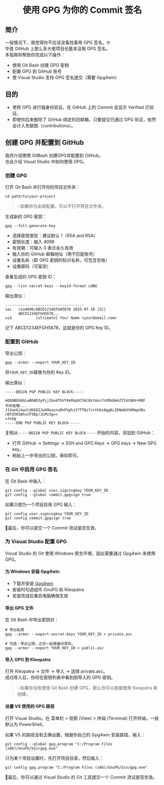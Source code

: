 <h1 align="center"> 使用 GPG 为你的 Commit 签名</h1>

## 简介
一般情况下，我觉得你不应该没事找事用 GPG 签名。🤓\
毕竟 GitHub 上那么多大佬项目也基本没用 GPG 签名。\
本指南将帮助你完成以下操作：
- 使用 Git Bash 创建 GPG 密钥
- 配置 GPG 到 GitHub 账号
- 使 Visual Studio 支持 GPG 签名提交（需要 Gpg4win）

## 目的
- 使用 GPG 进行强身份验证。在 GitHub 上的 Commit 会显示 Verified 已验证。
- 即使你后来删除了 GitHub 绑定的旧邮箱，只要提交已通过 GPG 验证，依然会计入贡献图（contributions）。

## 创建 GPG 并配置到 GitHub
我将介绍使用 GitBash 创建GPG并配置到 GitHub。\
也会介绍 Visual Studio 中如何使用 GPG。
### 创建 GPG
打开 Git Bash 并打开你的项目文件夹：

    cd path/to/your-project

> 💡如果你为全局配置，可以不打开项目文件夹。

生成新的 GPG 密钥：

    gpg --full-generate-key

- 选择密钥类型：建议默认 1（RSA and RSA）
- 密钥长度：输入 4096
- 有效期：可输入 0 表示永久有效
- 输入你的 GitHub 邮箱地址（用于匹配账号）
- 设置名称（即 GPG 密钥的标识名称，可包含空格）
- 设置密码（可留空）

查看生成的 GPG 密钥 ID：

    gpg --list-secret-keys --keyid-format LONG

输出类似：

    ------------------------------------
    sec   rsa4096/ABCD1234EFGH5678 2025-07-18 [SC]
          ABCD1234EFGH5678...
    uid           [ultimate] Your Name <your@email.com>

记下 ABCD1234EFGH5678，这就是你的 GPG Key ID。

### 配置到 GitHub
导出公钥：

    gpg --armor --export YOUR_KEY_ID

将`YOUR_KEY_ID`替换为你的 Key ID。

输出类似：

    -----BEGIN PGP PUBLIC KEY BLOCK-----

    mQGNBGh6GLwBDAD3yPijIka4ThVY6kRkpUC5kCBstmnc7nXMoQmkZYI4tQ6V+DBF
    中间省略...
    J1VwnGiXwoldHSDZJwkMouo+uRnPVphjV7TTBz7z+thbs8ggKcZkNmQ4tKRmpVBv
    cNTd58SWSuCP3Bp/JLMv3g==
    =3vAg
    -----END PGP PUBLIC KEY BLOCK-----

复制从`-----BEGIN PGP PUBLIC KEY BLOCK-----`开始的内容，添加到 GitHub：
- 打开 GitHub → Settings → SSH and GPG Keys → GPG keys → New GPG key。
- 粘贴上一步导出的公钥，保存即可。

### 在 Git 中启用 GPG 签名

在 Git Bash 中输入：

    git config --global user.signingkey YOUR_KEY_ID
    git config --global commit.gpgsign true

如果只想为一个项目启用 GPG 输入：

    git config user.signingkey YOUR_KEY_ID
    git config commit.gpgsign true

🎉最后，你可以提交一个 Commit 测试是否生效。

### 为 Visual Studio 配置 GPG
Visual Studio 的 Git 使用 Windows 原生环境，因此需要通过 Gpg4win 来使用 GPG。

#### 为 Windows 安装 Gpg4win
- 下载并安装 [Gpg4win](https://gpg4win.org/download.html) 
- 安装时勾选组件 GnuPG 和 Kleopatra
- 安装完成后重启电脑确保生效

#### 导出 GPG 文件
在 Git Bash 中导出密钥对：

    # 导出私钥
    gpg --armor --export-secret-keys YOUR_KEY_ID > private.asc

    # 可选：导出公钥，之后一起做备份保存。
    gpg --armor --export YOUR_KEY_ID > public.asc

#### 导入 GPG 到 Kleopatra
打开 Kleopatra → 文件 → 导入 → 选择 private.asc。\
成功导入后，你将在密钥列表中看到刚导入的 GPG 密钥。

> 💡如果你没有使用 Git Bash 创建 GPG，那么你可以直接使用 Kleopatra 来创建。

#### 设置 VS 使用的 GPG 路径
打开 Visual Studio。在 菜单栏 > 视图 (View) > 终端 (Terminal) 打开终端，一般默认为 PowerShell。

如果 VS 的路径没有正确设置，根据你自己的 Gpg4win 安装路径，输入：

    git config --global gpg.program "C:/Program Files (x86)/GnuPG/bin/gpg.exe"

只为某个项目设置时，先打开项目目录，然后输入：

    git config gpg.program "C:/Program Files (x86)/GnuPG/bin/gpg.exe"

🎉最后，你可以通过 Visual Studio 的 Git 工具提交一个 Commit 测试是否生效。